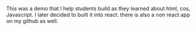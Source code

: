 This was a demo that I help students build as they learned about html, cos, Javascript. I later decided to built it into react. there is also a non react app on my github as well.